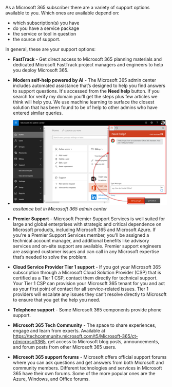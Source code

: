 As a Microsoft 365 subscriber there are a variety of support options available to you. Which ones are available depend on:
- which subscription(s) you have
- do you have a service package
- the service or tool in question
- the source of support. 
 
In general, these are your support options:
- **FastTrack** - Get direct access to Microsoft 365 planning materials and dedicated Microsoft FastTrack project managers and engineers to help you deploy Microsoft 365.
- **Modern self-help powered by AI** - The Microsoft 365 admin center includes automated assistance that’s designed to help you find answers to support questions. It's accessed from the **Need help** button. If you search for verify my domain you'll get the steps plus few articles we think will help you. We use machine learning to surface the closest solution that has been found to be of help to other admins who have entered similar queries.
- 
   ![Assistance bot](../media/1-assistance-bot.png)
*assitance bot in Microsoft 365 admin center*

- **Premier Support** - Microsoft Premier Support Services is well suited for large and global enterprises with strategic and critical dependence on Microsoft products, including Microsoft 365 and Microsoft Azure. If you're a Premier Support Services member, you'll be assigned a technical account manager, and additional benefits like advisory services and on-site support are available. Premier support engineers are assigned customer issues and can call in any Microsoft expertise that’s needed to solve the problem. 
- **Cloud Service Provider Tier 1 support** - If you got your Microsoft 365 subscription through a Microsoft Cloud Solution Provider (CSP) that is certified as a Tier 1 CSP, contact them directly for technical support. Your Tier 1 CSP can provision your Microsoft 365 tenant for you and act as your first point of contact for all service-related issues. Tier 1 providers will escalate any issues they can’t resolve directly to Microsoft to ensure that you get the help you need.
- **Telephone support** - Some Microsoft 365 components provide phone support. 
- **Microsoft 365 Tech Community** - The space to share experiences, engage and learn from experts. Available at https://techcommunity.microsoft.com/t5/Microsoft-365/ct-p/microsoft365, get access to Microsoft blog posts, announcements, and forum posts from other Microsoft 365 users.
- **Microsoft 365 support forums** - Microsoft offers official support forums where you can ask questions and get answers from both Microsoft and community members. Different technologies and services in Microsoft 365 have their own forums. Some of the more popular ones are the Azure, Windows, and Office forums.


